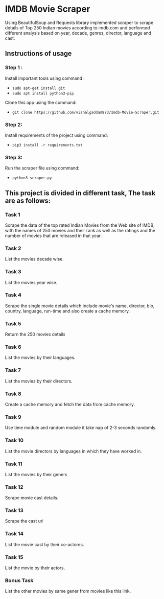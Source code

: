 <h1 algin="center"> IMDB Movie Scraper</h1>

Using BeautifulSoup and Requests library  implemented scraper to scrape details of Top 250 Indian movies according to imdb.com  and performed different analysis based on year, decade, genres, director, language and cast.

## Instructions of usage

### Step 1 :
Install important tools using command :
  * `sudo apt-get install git`
  * `sudo apt install python3-pip`

Clone this app using the command:
  * `git clone https://github.com/vishalgaddam873/Imdb-Movie-Scraper.git`

### Step 2:
Install requirements of the project using command:
  * `pip3 install -r requirements.txt`

### Step 3:
Run the scraper file using command:
  * `python3 scraper.py`

## This project is divided in different task, The task are as follows:

### Task 1
Scrape the data of the top rated Indian Movies from the Web site of IMDB, with the names of 250 movies and their rank as well as the ratings and the number of movies that are released in that year.

### Task 2
List the movies decade wise.

### Task 3
List the movies year wise.

### Task 4
Scrape the single movie details which include movie's name, director, bio, country, language, run-time and also create a cache memory.

### Task 5
Return the 250 movies details

### Task 6
List the movies by their languages.

### Task 7
List the movies by their directors.

### Task 8
Create a cache memory and fetch the data from cache memory.

### Task 9
Use time module and random module it take nap of 2-3 seconds randomly.

### Task 10
List the movie directors by languages in which they have worked in.

### Task 11
List the movies by their geners

### Task 12
Scrape movie cast details.

### Task 13
Scrape the cast url

### Task 14
List the movie cast by their co-actores.

### Task 15
List the movie by their actors.

### Bonus Task
List the other movies by same gener from movies like this link.
